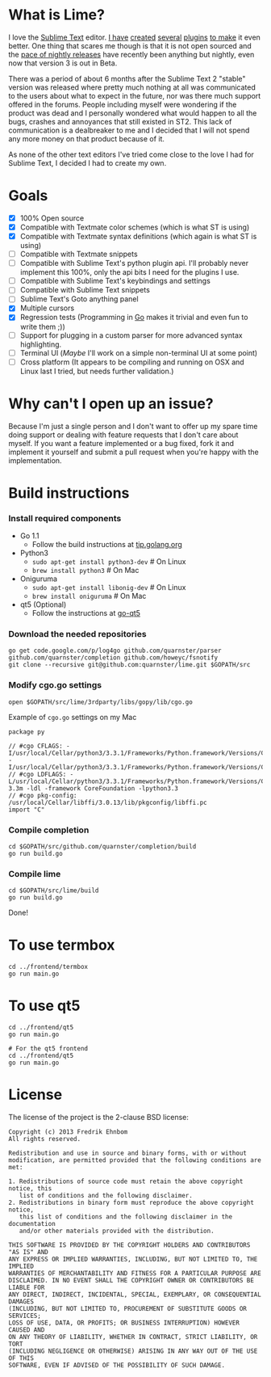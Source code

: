 # What is Lime?

I love the [Sublime Text](http://www.sublimetext.com) editor. [I have](https://github.com/quarnster/SublimeClang) [created](https://github.com/quarnster/SublimeJava) [several](https://github.com/quarnster/CompleteSharp) [plugins](https://github.com/quarnster/SublimeGDB) [to make](https://github.com/quarnster/ADBView) it even better. One thing that scares me though is that it is not open sourced and the [pace of nightly releases](http://www.sublimetext.com/nightly) have recently been anything but nightly, even now that version 3 is out in Beta.

There was a period of about 6 months after the Sublime Text 2 "stable" version was released where pretty much nothing at all was communicated to the users about what to expect in the future, nor was there much support offered in the forums. People including myself were wondering if the product was dead and I personally wondered what would happen to all the bugs, crashes and annoyances that still existed in ST2. This lack of communication is a dealbreaker to me and I decided that I will not spend any more money on that product because of it.

As none of the other text editors I've tried come close to the love I had for Sublime Text, I decided I had to create my own.

# Goals

- [x] 100% Open source
- [x] Compatible with Textmate color schemes (which is what ST is using)
- [x] Compatible with Textmate syntax definitions (which again is what ST is using)
- [ ] Compatible with Textmate snippets
- [ ] Compatible with Sublime Text's python plugin api. I'll probably never implement this 100%, only the api bits I need for the plugins I use.
- [ ] Compatible with Sublime Text's keybindings and settings
- [ ] Compatible with Sublime Text snippets
- [ ] Sublime Text's Goto anything panel
- [x] Multiple cursors
- [x] Regression tests (Programming in [Go](http://golang.org) makes it trivial and even fun to write them ;))
- [ ] Support for plugging in a custom parser for more advanced syntax highlighting.
- [ ] Terminal UI (*Maybe* I'll work on a simple non-terminal UI at some point)
- [ ] Cross platform (It appears to be compiling and running on OSX and Linux last I tried, but needs further validation.)

# Why can't I open up an issue?

Because I'm just a single person and I don't want to offer up my spare time doing support or dealing with feature requests that I don't care about myself. If you want a feature implemented or a bug fixed, fork it and implement it yourself and submit a pull request when you're happy with the implementation.

# Build instructions

### Install required components
- Go 1.1
   - Follow the build instructions at [tip.golang.org](http://tip.golang.org/doc/install/source)
- Python3
   - ``` sudo apt-get install python3-dev ``` # On Linux
   - ``` brew install python3 ``` # On Mac
- Oniguruma
   - ``` sudo apt-get install libonig-dev ``` # On Linux
   - ``` brew install oniguruma ``` # On Mac
- qt5 (Optional)
   - Follow the instructions at [go-qt5](https://github.com/salviati/go-qt5)

### Download the needed repositories

```
go get code.google.com/p/log4go github.com/quarnster/parser github.com/quarnster/completion github.com/howeyc/fsnotify
git clone --recursive git@github.com:quarnster/lime.git $GOPATH/src
```

### Modify cgo.go settings

``` open $GOPATH/src/lime/3rdparty/libs/gopy/lib/cgo.go ```

Example of ``` cgo.go ``` settings on my Mac

```
package py

// #cgo CFLAGS: -I/usr/local/Cellar/python3/3.3.1/Frameworks/Python.framework/Versions/Current/include/python3.3m -I/usr/local/Cellar/python3/3.3.1/Frameworks/Python.framework/Versions/Current/include/python3.3m
// #cgo LDFLAGS: -L/usr/local/Cellar/python3/3.3.1/Frameworks/Python.framework/Versions/Current/lib/python3.3/config-3.3m -ldl -framework CoreFoundation -lpython3.3
// #cgo pkg-config: /usr/local/Cellar/libffi/3.0.13/lib/pkgconfig/libffi.pc
import "C"
```

### Compile completion

```
cd $GOPATH/src/github.com/quarnster/completion/build
go run build.go
```

### Compile lime

```
cd $GOPATH/src/lime/build
go run build.go
```

Done!

# To use termbox

```
cd ../frontend/termbox
go run main.go
```

# To use qt5

```
cd ../frontend/qt5
go run main.go

# For the qt5 frontend
cd ../frontend/qt5
go run main.go
```

# License

The license of the project is the 2-clause BSD license:

```
Copyright (c) 2013 Fredrik Ehnbom
All rights reserved.

Redistribution and use in source and binary forms, with or without
modification, are permitted provided that the following conditions are met:

1. Redistributions of source code must retain the above copyright notice, this
   list of conditions and the following disclaimer.
2. Redistributions in binary form must reproduce the above copyright notice,
   this list of conditions and the following disclaimer in the documentation
   and/or other materials provided with the distribution.

THIS SOFTWARE IS PROVIDED BY THE COPYRIGHT HOLDERS AND CONTRIBUTORS "AS IS" AND
ANY EXPRESS OR IMPLIED WARRANTIES, INCLUDING, BUT NOT LIMITED TO, THE IMPLIED
WARRANTIES OF MERCHANTABILITY AND FITNESS FOR A PARTICULAR PURPOSE ARE
DISCLAIMED. IN NO EVENT SHALL THE COPYRIGHT OWNER OR CONTRIBUTORS BE LIABLE FOR
ANY DIRECT, INDIRECT, INCIDENTAL, SPECIAL, EXEMPLARY, OR CONSEQUENTIAL DAMAGES
(INCLUDING, BUT NOT LIMITED TO, PROCUREMENT OF SUBSTITUTE GOODS OR SERVICES;
LOSS OF USE, DATA, OR PROFITS; OR BUSINESS INTERRUPTION) HOWEVER CAUSED AND
ON ANY THEORY OF LIABILITY, WHETHER IN CONTRACT, STRICT LIABILITY, OR TORT
(INCLUDING NEGLIGENCE OR OTHERWISE) ARISING IN ANY WAY OUT OF THE USE OF THIS
SOFTWARE, EVEN IF ADVISED OF THE POSSIBILITY OF SUCH DAMAGE.
```
